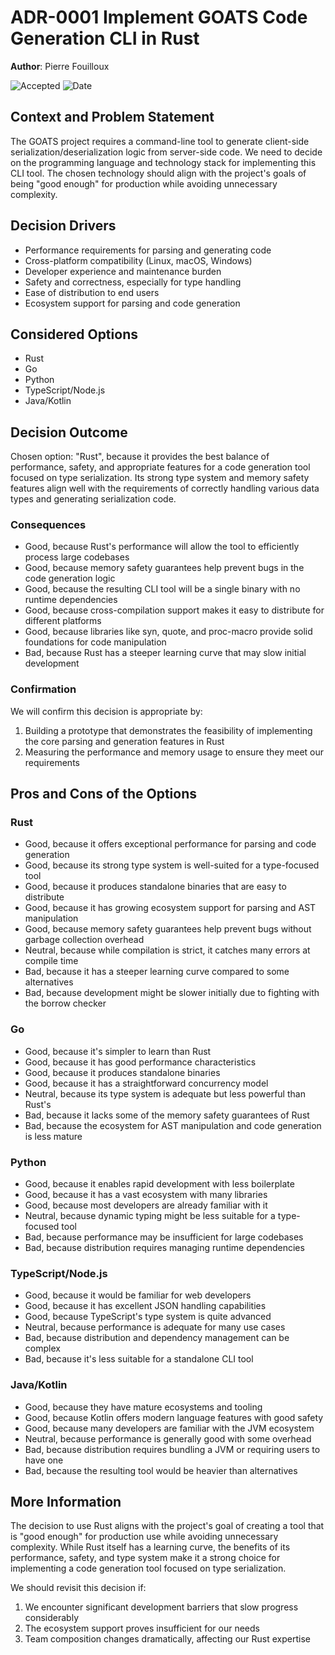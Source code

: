 # **ADR-0001** Implement GOATS Code Generation CLI in Rust

**Author**: Pierre Fouilloux

![Accepted](https://img.shields.io/badge/status-accepted-success) ![Date](https://img.shields.io/badge/Date-27_Jul_2023-lightblue)

## Context and Problem Statement

The GOATS project requires a command-line tool to generate client-side serialization/deserialization logic from server-side code. We need to decide on the programming language and technology stack for implementing this CLI tool. The chosen technology should align with the project's goals of being "good enough" for production while avoiding unnecessary complexity.

## Decision Drivers

* Performance requirements for parsing and generating code
* Cross-platform compatibility (Linux, macOS, Windows)
* Developer experience and maintenance burden
* Safety and correctness, especially for type handling
* Ease of distribution to end users
* Ecosystem support for parsing and code generation

## Considered Options

* Rust
* Go
* Python
* TypeScript/Node.js
* Java/Kotlin

## Decision Outcome

Chosen option: "Rust", because it provides the best balance of performance, safety, and appropriate features for a code generation tool focused on type serialization. Its strong type system and memory safety features align well with the requirements of correctly handling various data types and generating serialization code.

### Consequences

* Good, because Rust's performance will allow the tool to efficiently process large codebases
* Good, because memory safety guarantees help prevent bugs in the code generation logic
* Good, because the resulting CLI tool will be a single binary with no runtime dependencies
* Good, because cross-compilation support makes it easy to distribute for different platforms
* Good, because libraries like syn, quote, and proc-macro provide solid foundations for code manipulation
* Bad, because Rust has a steeper learning curve that may slow initial development

### Confirmation

We will confirm this decision is appropriate by:

1. Building a prototype that demonstrates the feasibility of implementing the core parsing and generation features in Rust
2. Measuring the performance and memory usage to ensure they meet our requirements

## Pros and Cons of the Options

### Rust

* Good, because it offers exceptional performance for parsing and code generation
* Good, because its strong type system is well-suited for a type-focused tool
* Good, because it produces standalone binaries that are easy to distribute
* Good, because it has growing ecosystem support for parsing and AST manipulation
* Good, because memory safety guarantees help prevent bugs without garbage collection overhead
* Neutral, because while compilation is strict, it catches many errors at compile time
* Bad, because it has a steeper learning curve compared to some alternatives
* Bad, because development might be slower initially due to fighting with the borrow checker

### Go

* Good, because it's simpler to learn than Rust
* Good, because it has good performance characteristics
* Good, because it produces standalone binaries
* Good, because it has a straightforward concurrency model
* Neutral, because its type system is adequate but less powerful than Rust's
* Bad, because it lacks some of the memory safety guarantees of Rust
* Bad, because the ecosystem for AST manipulation and code generation is less mature

### Python

* Good, because it enables rapid development with less boilerplate
* Good, because it has a vast ecosystem with many libraries
* Good, because most developers are already familiar with it
* Neutral, because dynamic typing might be less suitable for a type-focused tool
* Bad, because performance may be insufficient for large codebases
* Bad, because distribution requires managing runtime dependencies

### TypeScript/Node.js

* Good, because it would be familiar for web developers
* Good, because it has excellent JSON handling capabilities
* Good, because TypeScript's type system is quite advanced
* Neutral, because performance is adequate for many use cases
* Bad, because distribution and dependency management can be complex
* Bad, because it's less suitable for a standalone CLI tool

### Java/Kotlin

* Good, because they have mature ecosystems and tooling
* Good, because Kotlin offers modern language features with good safety
* Good, because many developers are familiar with the JVM ecosystem
* Neutral, because performance is generally good with some overhead
* Bad, because distribution requires bundling a JVM or requiring users to have one
* Bad, because the resulting tool would be heavier than alternatives

## More Information

The decision to use Rust aligns with the project's goal of creating a tool that is "good enough" for production use while avoiding unnecessary complexity. While Rust itself has a learning curve, the benefits of its performance, safety, and type system make it a strong choice for implementing a code generation tool focused on type serialization.

We should revisit this decision if:

1. We encounter significant development barriers that slow progress considerably
2. The ecosystem support proves insufficient for our needs
3. Team composition changes dramatically, affecting our Rust expertise
